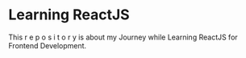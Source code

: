 # Learning ReactJS

This r e p o s i t o r y is about my Journey while Learning ReactJS for Frontend Development.


